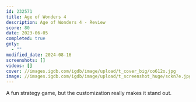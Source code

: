 ```yaml
---
id: 232571
title: Age of Wonders 4
description: Age of Wonders 4 - Review
score: 80
date: 2023-06-05
completed: true
goty:
  - ""
modified_date: 2024-08-16
screenshots: []
videos: []
cover: //images.igdb.com/igdb/image/upload/t_cover_big/co612o.jpg
image: //images.igdb.com/igdb/image/upload/t_screenshot_huge/sckn7e.jpg
---
```

A fun strategy game, but the customization really makes it stand out.